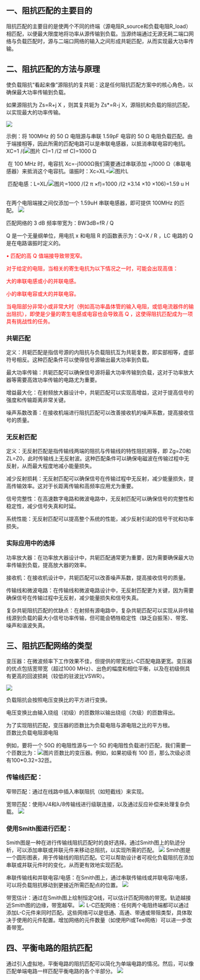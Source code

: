 
## 一、阻抗匹配的主要目的

阻抗匹配的主要目的是使两个不同的终端（源电阻R_source和负载电阻R_load）相匹配，以便最大限度地将功率从源传输到负载。当源终端通过无源无耗二端口网络与负载匹配时，源与二端口网络的输入之间形成共轭匹配，从而实现最大功率传输。

## 二、阻抗匹配的方法与原理

使负载阻抗“看起来像”源阻抗的复共轭：这是任何阻抗匹配方案中的核心角色，以确保最大功率传输到负载。

如果源阻抗为 Zs=R+j X ，则其复共轭为 Zs*=R-j X，源阻抗和负载的阻抗匹配，以实现最大的功率传输。

![](https://raw.githubusercontent.com/LeroyK111/pictureBed/master/20250121215021.png)

示例：将 100MHz 的 50 Ω 电阻源与串联 1.59pF 电容的 50 Ω 电阻负载匹配。由于端接相等，因此所需的匹配电路可以是串联电感器，以抵消串联电容的电抗。XC=1 /(![图片](https://mmbiz.qpic.cn/sz_mmbiz_png/ibMmjXibetpaqMMPZImXapAb5uM6JjJK7URFXWAsSxpPoOiacicVfhCH9uiaQ4ODOd7UPMUdA5g0jTkH7XIztGYjvsQ/640?wx_fmt=png&tp=wxpic&wxfrom=5&wx_lazy=1&wx_co=1) C)=1 /(2 πf C)=1000 Ω

 在 100 MHz 时，电容抗 Xc=-j1000Ω我们需要通过串联添加 +j1000 Ω（串联电感器）来抵消这个电容抗。谐振时：Xc=XL=![图片](https://mmbiz.qpic.cn/sz_mmbiz_png/ibMmjXibetpaqMMPZImXapAb5uM6JjJK7URFXWAsSxpPoOiacicVfhCH9uiaQ4ODOd7UPMUdA5g0jTkH7XIztGYjvsQ/640?wx_fmt=png&tp=wxpic&wxfrom=5&wx_lazy=1&wx_co=1)L

 匹配电感：L=XL/![图片](https://mmbiz.qpic.cn/sz_mmbiz_png/ibMmjXibetpaqMMPZImXapAb5uM6JjJK7UHcMLWsZkxrZfXic75Wl71xZCvufNFRQHiaBeZv4A2c3NMAibShib2ZKr4w/640?wx_fmt=png&tp=wxpic&wxfrom=5&wx_lazy=1&wx_co=1)=1000 /(2 π ×f)=1000 /(2 ×3.14 ×10 ×106)=1.59 u H    

在两个电阻端接之间仅添加一个 1.59uH 串联电感器，即可提供 100MHz 的匹配。
![](https://raw.githubusercontent.com/LeroyK111/pictureBed/master/20250121215048.png)

匹配网络的 3 dB 频率带宽为：BW3dB=fR / Q

Q 是一个无量纲单位，用电抗 x 和电阻 R 的函数表示为：Q=X / R ，LC 电路的 Q 是在电路谐振时定义的。



<div style="color: red">
• 匹配的高 Q 值端接导致带宽窄。

对于给定的电阻，当相关的寄生电抗为以下情况之一时，可能会出现高值：

大的串联电感或小的并联电感。

小的串联电容或大的并联电容。

当电阻部分非常小或非常大时（例如高功率晶体管的输入电阻，或低电流器件的输出阻抗），即使是少量的寄生电感或电容也会导致高 Q ，这使得阻抗匹配成为一项具有挑战性的任务。
</div>

### 共轭匹配

定义：共轭匹配是指信号源的内阻抗与负载阻抗互为共轭复数，即实部相等，虚部符号相反。这种匹配条件可以使得信号源输出最大功率到负载。

最大功率传输：共轭匹配可以确保信号源将最大功率传输到负载，这对于功率放大器等需要高效功率传输的电路尤为重要。

增益最大化：在射频放大器设计中，共轭匹配可以实现高增益，这对于提高信号的强度和传输距离非常关键。

噪声系数改善：在接收机端进行阻抗匹配可以改善接收机的噪声系数，提高接收信号的质量。


### 无反射匹配

定义：无反射匹配是指传输线两端的阻抗与传输线的特性阻抗相等，即 Zg=Z0和 ZL=Z0，此时传输线上无反射波。这种匹配条件可以确保电磁波在传输过程中无反射，从而最大程度地减小能量损失。

减少反射损耗：无反射匹配可以确保信号在传输过程中无反射，减少能量损失，提高传输效率。这对于长距离传输和高频率应用尤为重要。

信号完整性：在高速数字电路和微波电路中，无反射匹配可以确保信号的完整性和稳定性，减少信号失真和时延。

系统性能：无反射匹配可以提高整个系统的性能，减少反射引起的信号干扰和功率损失。


### 实际应用中的选择

功率放大器：在功率放大器设计中，共轭匹配通常更为重要，因为需要确保最大功率传输到负载，提高放大器的效率。

接收机：在接收机设计中，共轭匹配可以改善噪声系数，提高接收信号的质量。

传输线和微波电路：在传输线和微波电路设计中，无反射匹配更为关键，因为需要确保信号在传输过程中无反射，减少能量损失和信号失真。

复杂共轭阻抗匹配的优缺点：在射频有源电路中，复杂共轭匹配可以实现从非传输线源到负载的最大小信号功率传输，但可能会牺牲稳定性（缺乏自振荡）、带宽、噪声和谐波失真。


## 三、阻抗匹配网络的类型

变压器：在微波频率下工作效果不佳，但提供的带宽比L-C匹配电路更宽。变压器的优点包括宽带宽（超过1000 MHz）、出色的幅度和相位平衡，以及在初级侧具有更高的回波损耗（较低的驻波比VSWR）。

![](https://raw.githubusercontent.com/LeroyK111/pictureBed/master/20250121215404.png)

负载阻抗会按照电压变换比的平方进行变换。

电压变换比由输入绕组（初级）的匝数除以输出绕组（次级）的匝数得出。

为了实现阻抗匹配，变压器的匝数比为负载电阻与源电阻之比的平方根。           
匝数比负载电阻源电阻

例如，要将一个 50Ω 的电阻性源与一个 5Ω 的电阻性负载进行匹配，我们需要一个匝数比为：![图片](https://mmbiz.qpic.cn/sz_mmbiz_png/ibMmjXibetpaqMMPZImXapAb5uM6JjJK7Uf2icYkUZJUDNia0kkibicicYGaQLBicgoCmHicnMrQpCicmmYmFhWHxslMMPDA/640?wx_fmt=png&tp=wxpic&wxfrom=5&wx_lazy=1&wx_co=1)匝数比的变压器。例如，如果初级有 100 匝，那么次级必须有100*0.32=32匝。

### 传输线匹配：

窄带匹配：通过在线路中插入串联阻抗（如短截线）来实现。

宽带匹配：使用λ/4和λ/8传输线进行级联连接，以及通过反应补偿来处理复杂负载。
![](https://raw.githubusercontent.com/LeroyK111/pictureBed/master/20250121215505.png)
### 使用Smith图进行匹配：

Smith图是一种在进行传输线阻抗匹配时的良好选择。通过Smith图上的轨迹分析，可以添加串联或并联元件来移动总阻抗，以实现所需的匹配。
![](https://raw.githubusercontent.com/LeroyK111/pictureBed/master/20250121215525.png)
Smith图是一个圆形图表，用于传输线的阻抗匹配。它可以帮助设计者可视化负载阻抗在添加串联或并联元件时的变化，从而更有效地实现匹配。

串联传输线和并联电容/电感：在Smith图上，通过串联传输线或并联电容/电感，可以将负载阻抗移动到更接近所需匹配点的位置。
![](https://raw.githubusercontent.com/LeroyK111/pictureBed/master/20250121215602.png)

带宽估计：通过在Smith图上绘制恒定Q线，可以估计匹配网络的带宽。轨迹越接近Smith图的边缘，带宽越窄。
![](https://raw.githubusercontent.com/LeroyK111/pictureBed/master/20250121215620.png)
L-C匹配网络：任何两个电阻终端都可以通过添加L-C元件来同时匹配。这些网络可以是低通、高通、带通或带阻类型，具体取决于使用的元件配置。增加网络的元件数量（如使用Pi或Tee网络）可以进一步改善带宽。

## 四、平衡电路的阻抗匹配

通过引入虚拟地，平衡电路的阻抗匹配可以简化为单端电路的情况。然后，可以像匹配单端电路一样匹配平衡电路的各个半部分。
![](https://raw.githubusercontent.com/LeroyK111/pictureBed/master/20250121215714.png)




